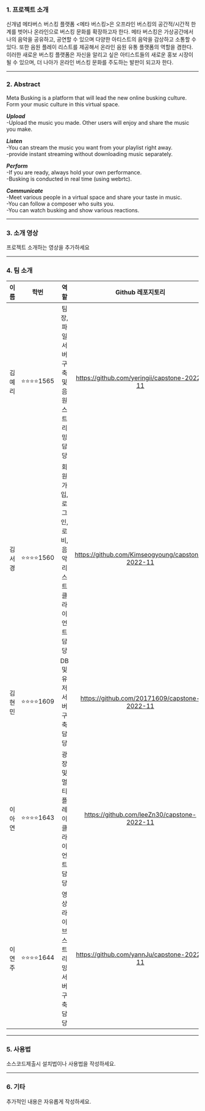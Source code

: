### 1. 프로젝트 소개
신개념 메타버스 버스킹 플랫폼 <메타 버스킹>은 오프라인 버스킹의 공간적/시간적 한계를 벗어나 온라인으로 버스킹 문화를 확장하고자 한다.
메타 버스킹은 가상공간에서 나의 음악을 공유하고, 공연할 수 있으며 다양한 아티스트의 음악을 감상하고 소통할 수 있다. 또한 음원 플레이 리스트를 제공해서 온라인 음원 유통 플랫폼의 역할을 겸한다.
이러한 새로운 버스킹 플랫폼은 자신을 알리고 싶은 아티스트들의 새로운 홍보 시장이 될 수 있으며, 더 나아가 온라인 버스킹 문화를 주도하는 발판이 되고자 한다.

---------------------------------------------------------------------------------------------------------------

### 2. Abstract
Meta Busking is a platform that will lead the new online busking culture. Form your music culture in this virtual space.

***Upload***<br>
  -Upload the music you made. Other users will enjoy and share the music you make.<br>

***Listen***<br>
  -You can stream the music you want from your playlist right away.<br>
  -provide instant streaming without downloading music separately.<br>

***Perform***<br>
  -If you are ready, always hold your own performance.<br>
  -Busking is conducted in real time (using webrtc).<br>

***Communicate***<br>
  -Meet various people in a virtual space and share your taste in music.<br>
  -You can follow a composer who suits you.<br>
  -You can watch busking and show various reactions.<br>
  
---------------------------------------------------------------------------------------------------------------

### 3. 소개 영상

프로젝트 소개하는 영상을 추가하세요

---------------------------------------------------------------------------------------------------------------

### 4. 팀 소개
|이름|학번|역할|Github 레포지토리|
|:---:|:---:|:---:|:---:|
|김예리|⭐⭐⭐⭐1565|팀장, 파일 서버 구축 및 음원 스트리밍 담당|https://github.com/yeringii/capstone-2022-11|
|김서경|⭐⭐⭐⭐1560|회원가입, 로그인, 로비, 음악리스트 클라이언트 담당|https://github.com/Kimseogyoung/capstone-2022-11|
|김현민|⭐⭐⭐⭐1609|DB 및 유저 서버 구축 담당|https://github.com/20171609/capstone-2022-11|
|이아연|⭐⭐⭐⭐1643|광장 및 멀티 플레이 클라이언트 담당|https://github.com/leeZn30/capstone-2022-11|
|이연주|⭐⭐⭐⭐1644|영상 라이브 스트리밍 서버 구축 담당|https://github.com/yannJu/capstone-2022-11|

---------------------------------------------------------------------------------------------------------------

### 5. 사용법

소스코드제출시 설치법이나 사용법을 작성하세요.

---------------------------------------------------------------------------------------------------------------

### 6. 기타

추가적인 내용은 자유롭게 작성하세요.
